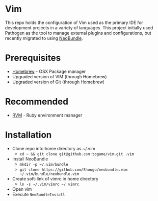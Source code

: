 Vim
===

This repo holds the configuration of Vim used as the primary IDE for development projects in a variety of languages. This project initially used Pathogen as the tool to manage external plugins and configurations, but recently migrated to using [NeoBundle](https://github.com/Shougo/neobundle.vim).

# Prerequisites
* [Homebrew](http://brew.sh/) - OSX Package manager
* Upgraded version of VIM (through Homebrew)
* Upgraded version of Git (through Homebrew)

# Recommended
* [RVM](https://rvm.io/) - Ruby environment manager

# Installation
* Clone repo into home directory as ~/.vim
	* `cd ~ && git clone git@github.com:togume/vim.git .vim`
* Install NeoBundle
	* `mkdir -p ~/.vim/bundle`
	* `git clone https://github.com/Shougo/neobundle.vim ~/.vim/bundle/neobundle.vim`
* Create soft-link of vimrc in home directory
	* `ln -s ~/.vim/vimrc ~/.vimrc`
* Open vim
* Execute `NeoBundleInstall`
